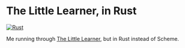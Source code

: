 # The Little Learner, in Rust

[![Rust](https://github.com/Smaug123/little_learner/actions/workflows/rust.yml/badge.svg)](https://github.com/Smaug123/little_learner/actions/workflows/rust.yml)

Me running through [The Little Learner](https://www.thelittlelearner.com/), but in Rust instead of Scheme.

